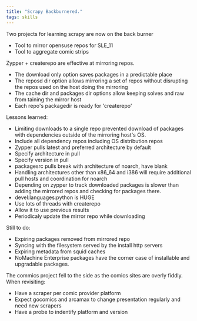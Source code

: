 ```yaml
---
title: "Scrapy Backburnered."
tags: skills
---
```


Two projects for learning scrapy are now on the back burner

* Tool to mirror opensuse repos for SLE_11
* Tool to aggregate comic strips

Zypper + createrepo are effective at mirroring repos.
* The download only option saves packages in a predictable place
* The reposd dir option allows mirroring a set of repos without disrupting the repos used on the host doing the mirroring
* The cache dir and packages dir options allow keeping solves and raw from taining the mirror host
* Each repo's packagedir is ready for 'createrepo'

Lessons learned:
* Limiting downloads to a single repo prevented download of packages with dependencies outside of the mirroring host's OS.
 * Include all dependency repos including OS distribution repos
* Zypper pulls latest and preferred architecture by default
 * Specify architecture in pull
 * Specify version in pull
 * packagesrc pulls break with architecture of noarch, have blank
* Handling architectures other than x86_64 and i386 will require additional pull hosts and coordination for noarch
* Depending on zypper to track downloaded packages is slower than adding the mirrored repos and checking for packages there.
* devel:languages:python is HUGE
 * Use lots of threads with createrepo
 * Allow it to use previous results
 * Periodicaly update the mirror repo while downloading

Still to do:
* Expiring packages removed from mirrored repo
* Syncing with the filesystem served by the install http servers
* Expiring metadata from squid caches
 * NoMachine Enterprise packages have the corner case of installable and upgradable packages.

The commics project fell to the side as the comics sites are overly fiddly.
When revisiting:
* Have a scraper per comic provider platform
* Expect gocomics and arcamax to change presentation regularly and need new scrapers
* Have a probe to indentify platform and version
